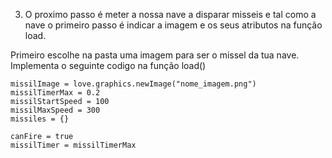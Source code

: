 
3. O proximo passo é meter a nossa nave a disparar misseis e tal como a nave o primeiro passo é indicar a imagem e os seus atributos na função load.

Primeiro escolhe na pasta uma imagem para ser o missel da tua nave.
Implementa o seguinte codigo na função load()

    missilImage = love.graphics.newImage("nome_imagem.png")
    missilTimerMax = 0.2
    missilStartSpeed = 100
    missilMaxSpeed = 300
    missiles = {}

    canFire = true
    missilTimer = missilTimerMax

